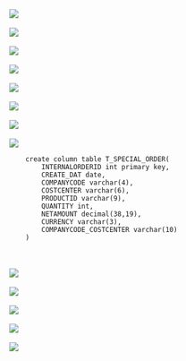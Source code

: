 
<br><br>![](../images/open_sql_01.png)
<br><br>![](../images/open_sql_02.png)
<br><br>![](../images/open_sql_03.png)
<br><br>![](../images/open_sql_04.png)
<br><br>![](../images/open_sql_05.png)
<br><br>![](../images/open_sql_06.png)
<br><br>![](../images/open_sql_07.png)
<br><br>![](../images/open_sql_08.png)


```
	create column table T_SPECIAL_ORDER(
		INTERNALORDERID int primary key, 
		CREATE_DAT date, 
		COMPANYCODE varchar(4),
		COSTCENTER varchar(6),
		PRODUCTID varchar(9),
		QUANTITY int,
		NETAMOUNT decimal(38,19),
		CURRENCY varchar(3),
		COMPANYCODE_COSTCENTER varchar(10)
	)
```

<br><br>![](../images/open_sql_09.png)
<br><br>![](../images/open_sql_10.png)
<br><br>![](../images/open_sql_11.png)
<br><br>![](../images/open_sql_12.png)
<br><br>![](../images/open_sql_13.png)
